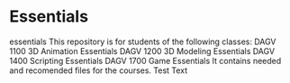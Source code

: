 # Essentials
essentials  This repository is for students of the following classes: DAGV 1100 3D Animation Essentials DAGV 1200 3D Modeling Essentials DAGV 1400 Scripting Essentials DAGV 1700 Game Essentials  It contains needed and recomended files for the courses. Test Text
